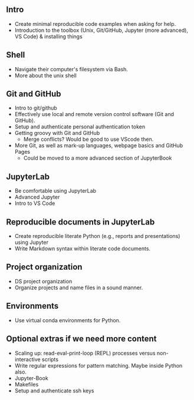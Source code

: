 ## Intro

- Create minimal reproducible code examples when asking for help.
- Introduction to the toolbox (Unix, Git/GitHub, Jupyter (more advanced), VS Code) & installing things

## Shell

- Navigate their computer's filesystem via Bash.
- More about the unix shell

## Git and GitHub

- Intro to git/github
- Effectively use local and remote version control software (Git and GitHub).
- Setup and authenticate personal authentication token
- Getting groovy with Git and GitHub
    - Merge conflicts? Would be good to use VScode then.
- More Git, as well as mark-up languages, webpage basics and GitHub Pages
    - Could be moved to a more advanced section of JupyterBook

## JupyterLab

- Be comfortable using JupyterLab
- Advanced Jupyter
- Intro to VS Code

## Reproducible documents in JupyterLab

- Create reproducible literate Python (e.g., reports and presentations) using Jupyter
- Write Markdown syntax within literate code documents.

## Project organization

- DS project organization
- Organize projects and name files in a sound manner.

## Environments

- Use virtual conda environments for Python.

## Optional extras if we need more content

- Scaling up: read-eval-print-loop (REPL) processes versus non-interactive scripts
- Write regular expressions for pattern matching. Maybe inside Python also.
- Jupyter-Book
- Makefiles
- Setup and authenticate ssh keys
